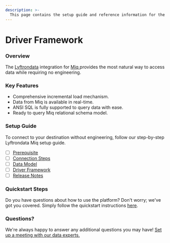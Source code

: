 ```yaml
---
description: >-
  This page contains the setup guide and reference information for the Miq source connector.
---
```


# Driver Framework

### Overview

The [Lyftrondata](https://www.lyftrondata.com/) integration for [Miq](https://www.lyftrondata.com/integration/miq/)[ ](https://www.lyftrondata.com/integration/miq/)provides the most natural way to access data while requiring no engineering.

### Key Features

* Comprehensive incremental load mechanism.
* Data from Miq is available in real-time.&#x20;
* ANSI SQL is fully supported to query data with ease.
* Ready to query Miq relational schema model.

### Setup Guide

To connect to your destination without engineering, follow our step-by-step Lyftrondata Miq setup guide.

* [ ] [Prerequisite](../../marketing-analytics/miq/prerequisite.md)
* [ ] [Connection Steps](../../marketing-analytics/miq/connection-steps.md)
* [ ] [Data Model](../../marketing-analytics/miq/data-model/)
* [ ] [Driver Framework](../../marketing-analytics/miq/driver-framework/)
* [ ] [Release Notes](../../marketing-analytics/miq/release-notes.md)

### Quickstart Steps

Do you have questions about how to use the platform? Don't worry; we've got you covered. Simply follow the quickstart instructions [here](../../../quickstart-steps.md).

### Questions? <a href="#questions" id="questions"></a>

We're always happy to answer any additional questions you may have! [Set up a meeting with our data experts.](https://www.lyftrondata.com/book-a-meeting/)


